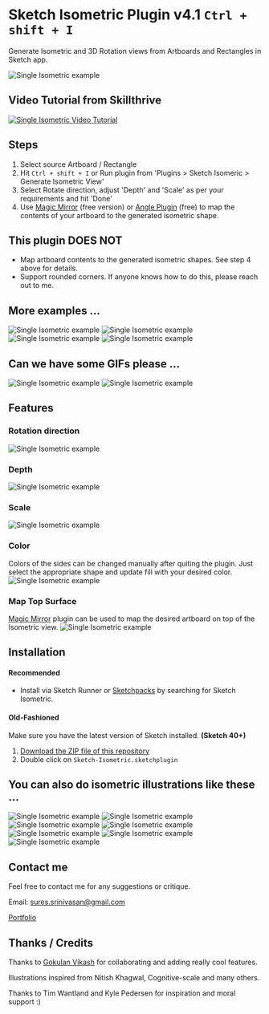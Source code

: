 # Sketch Isometric Plugin v4.1 `Ctrl + shift + I`
Generate Isometric and 3D Rotation views from Artboards and Rectangles in Sketch app.


![Single Isometric example](https://github.com/sureskumar/sketch-isometric/raw/master/assets/sketch_isometric_sample_08.jpg)

## Video Tutorial from Skillthrive
[![Single Isometric Video Tutorial](https://github.com/sureskumar/sketch-isometric/raw/master/assets/sketch_isometric_video_tutorial.jpg)](https://www.youtube.com/watch?v=8kAlHz9t_5Y)

## Steps
1. Select source Artboard / Rectangle
2. Hit `Ctrl + shift + I` or Run plugin from 'Plugins > Sketch Isomeric > Generate Isometric View'
3. Select Rotate direction, adjust 'Depth' and 'Scale' as per your requirements and hit 'Done'
4. Use [Magic Mirror](https://magicsketch.io/mirror/) (free version) or [Angle Plugin](https://designcode.io/angle) (free) to map the contents of your artboard to the generated isometric shape.

## This plugin DOES NOT
- Map artboard contents to the generated isometric shapes. See step 4 above for details.
- Support rounded corners. If anyone knows how to do this, please reach out to me.

## More examples ...

![Single Isometric example](https://github.com/sureskumar/sketch-isometric/raw/master/assets/sketch_isometric_sample_01.jpg)
![Single Isometric example](https://github.com/sureskumar/sketch-isometric/raw/master/assets/sketch_isometric_sample_02.jpg)
![Single Isometric example](https://github.com/sureskumar/sketch-isometric/raw/master/assets/sketch_isometric_sample_05.jpg)
![Single Isometric example](https://github.com/sureskumar/sketch-isometric/raw/master/assets/sketch_isometric_sample_06.jpg)

## Can we have some GIFs please ...

![Single Isometric example](https://github.com/sureskumar/sketch-isometric/raw/master/assets/sketch_isometric_demo_2.gif)
![Single Isometric example](https://github.com/sureskumar/sketch-isometric/raw/master/assets/sketch_isometric_demo_1.gif)


## Features
### Rotation direction
![Single Isometric example](https://github.com/sureskumar/sketch-isometric/raw/master/assets/sketch_isometric_demo_7.gif)

### Depth
![Single Isometric example](https://github.com/sureskumar/sketch-isometric/raw/master/assets/sketch_isometric_demo_3.gif)

### Scale
![Single Isometric example](https://github.com/sureskumar/sketch-isometric/raw/master/assets/sketch_isometric_demo_4.gif)

### Color
Colors of the sides can be changed manually after quiting the plugin. Just select the appropriate shape and update fill with your desired color.
![Single Isometric example](https://github.com/sureskumar/sketch-isometric/raw/master/assets/sketch_isometric_demo_5.gif)

### Map Top Surface
[Magic Mirror](https://magicsketch.io/mirror/) plugin can be used to map the desired artboard on top of the Isometric view.
![Single Isometric example](https://github.com/sureskumar/sketch-isometric/raw/master/assets/sketch_isometric_demo_6.gif)


## Installation

#### Recommended
* Install via Sketch Runner or [Sketchpacks](https://sketchpacks.com/sureskumar/sketch-isometric/install) by searching for Sketch Isometric.

#### Old-Fashioned

Make sure you have the latest version of Sketch installed. **(Sketch 40+)**

1. [Download the ZIP file of this repository](https://github.com/sureskumar/sketch-isometric/releases/download/v4.1/Sketch-Isometric.sketchplugin.zip)
2. Double click on `Sketch-Isometric.sketchplugin`


## You can also do isometric illustrations like these ...

![Single Isometric example](https://github.com/sureskumar/sketch-isometric/raw/master/assets/sketch_isometric_sample_04.jpg)
![Single Isometric example](https://github.com/sureskumar/sketch-isometric/raw/master/assets/sketch_isometric_sample_12.jpg)
![Single Isometric example](https://github.com/sureskumar/sketch-isometric/raw/master/assets/sketch_isometric_sample_11.jpg)
![Single Isometric example](https://github.com/sureskumar/sketch-isometric/raw/master/assets/sketch_isometric_sample_03.jpg)
![Single Isometric example](https://github.com/sureskumar/sketch-isometric/raw/master/assets/sketch_isometric_sample_13.jpg)
![Single Isometric example](https://github.com/sureskumar/sketch-isometric/raw/master/assets/sketch_isometric_sample_10.jpg)
![Single Isometric example](https://github.com/sureskumar/sketch-isometric/raw/master/assets/sketch_isometric_sample_09.jpg)

## Contact me

Feel free to contact me for any suggestions or critique.

Email: sures.srinivasan@gmail.com

[Portfolio](http://www.sureskumar.com)

## Thanks / Credits

Thanks to [Gokulan Vikash](https://github.com/gokul0) for collaborating and adding really cool features.

Illustrations inspired from Nitish Khagwal, Cognitive-scale and many others.

Thanks to Tim Wantland and Kyle Pedersen for inspiration and moral support :)